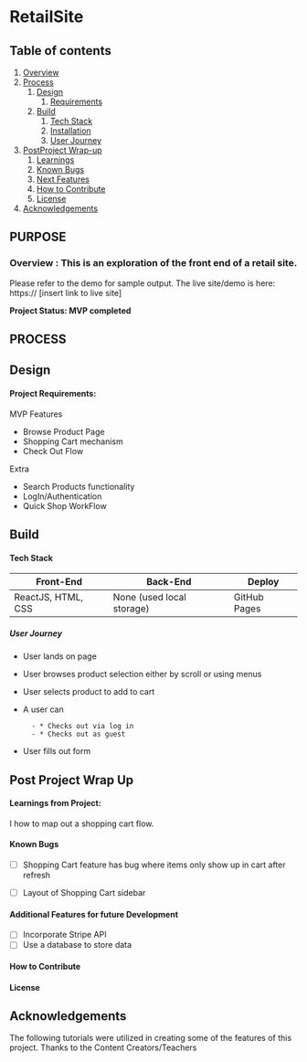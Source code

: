 # RetailSite

## Table of contents
1. [Overview](#overview)
2. [Process](#process)
    1. [Design](#design)
       1. [Requirements](#requirements)
    3. [Build](#build)
        1. [Tech Stack](#stack)
        3. [Installation](#installation)
        4. [User Journey](#userjourney)
5. [PostProject Wrap-up](#post)
    1. [Learnings](#learnings)
    2. [Known Bugs](#bugs)
    3. [Next Features](#features)
    4. [How to Contribute](#contribute)
    5. [License](#license)
7. [Acknowledgements](#ack)

## PURPOSE
### Overview  <a name="overview"></a>: This is an exploration of the front end of a retail site. 

Please refer to the demo for sample output. 
The live site/demo is here: https:// [insert link to live site]


**Project Status: MVP completed**


## PROCESS <a name="process"></a>
## Design <a name="design"></a>

#### Project Requirements:  <a name="requirements"></a>

MVP Features 
- Browse Product Page
- Shopping Cart mechanism 
- Check Out Flow


Extra
- Search Products functionality 
- LogIn/Authentication 
- Quick Shop WorkFlow



## Build <a name="build"></a>



#### Tech Stack <a name="stack"></a>

| Front-End | Back-End | Deploy |
| --- | --- | --- |
 | ReactJS, HTML, CSS | None (used local storage) | GitHub Pages |



##### *User Journey* <a name="journey"></a>
- User lands on page  
- User browses product selection either by scroll or using menus
- User selects product to add to cart
- A user can    

        - * Checks out via log in
        - * Checks out as guest
        
- User fills out form


## Post Project Wrap Up <a name="post"></a>


#### Learnings from Project:<a name="learnings"></a>

I how to map out a shopping cart flow.



#### Known Bugs <a name="bugs"></a>
- [ ] Shopping Cart feature has bug where items only show up in cart after refresh
- [ ] Layout of Shopping Cart sidebar


#### Additional Features for future Development <a name="features"></a>
- [ ] Incorporate Stripe API
- [ ] Use a database to store data

#### How to Contribute <a name="Contribute"></a>

#### License <a name="license"></a>

## Acknowledgements <a name="ack"></a>

The following tutorials were utilized in creating some of the features of this project. 
Thanks to the Content Creators/Teachers

